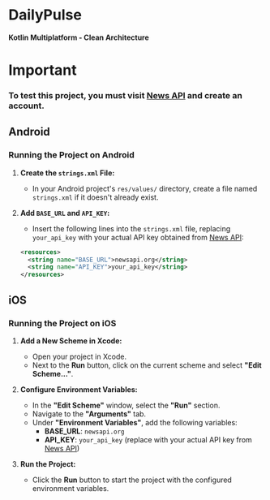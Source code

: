 # DailyPulse
**Kotlin Multiplatform - Clean Architecture**

# Important
### To test this project, you must visit [News API](https://newsapi.org/) and create an account.

## Android
### Running the Project on Android
1. **Create the `strings.xml` File:**
   - In your Android project's `res/values/` directory, create a file named `strings.xml` if it doesn't already exist.

2. **Add `BASE_URL` and `API_KEY`:**
   - Insert the following lines into the `strings.xml` file, replacing `your_api_key` with your actual API key obtained from [News API](https://newsapi.org/):

    ```xml
    <resources>
      <string name="BASE_URL">newsapi.org</string>
      <string name="API_KEY">your_api_key</string>
    </resources>
    ```

## iOS
### Running the Project on iOS
1. **Add a New Scheme in Xcode:**
   - Open your project in Xcode.
   - Next to the **Run** button, click on the current scheme and select **"Edit Scheme..."**.

2. **Configure Environment Variables:**
   - In the **"Edit Scheme"** window, select the **"Run"** section.
   - Navigate to the **"Arguments"** tab.
   - Under **"Environment Variables"**, add the following variables:
     - **BASE_URL**: `newsapi.org`
     - **API_KEY**: `your_api_key` (replace with your actual API key from [News API](https://newsapi.org/))

3. **Run the Project:**
   - Click the **Run** button to start the project with the configured environment variables.
